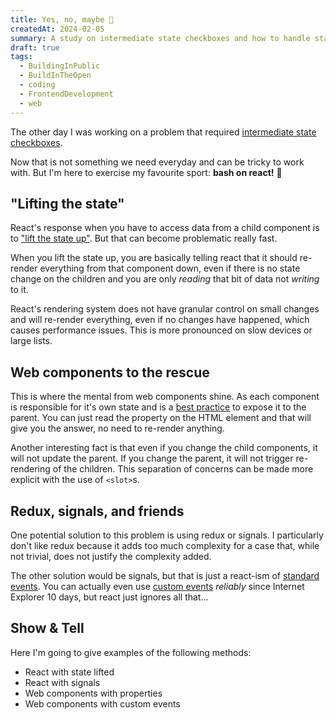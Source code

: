 ```yaml
---
title: Yes, no, maybe 🎱
createdAt: 2024-02-05
summary: A study on intermediate state checkboxes and how to handle state in react.
draft: true
tags:
  - BuildingInPublic
  - BuildInTheOpen
  - coding
  - FrontendDevelopment
  - web
---
```

The other day I was working on a problem that required [intermediate state checkboxes](https://developer.mozilla.org/en-US/docs/Web/CSS/:indeterminate).

Now that is not something we need everyday and can be tricky to work with. But I'm here to exercise my favourite sport: **bash on react!** 🏏

## "Lifting the state"

React's response when you have to access data from a child component is to ["lift the state up"](https://react.dev/learn/sharing-State-between-components). But that can become problematic really fast.

When you lift the state up, you are basically telling react that it should re-render everything from that component down, even if there is no state change on the children and you are only _reading_ that bit of data not _writing_ to it.

React's rendering system does not have granular control on small changes and will re-render everything, even if no changes have happened, which causes performance issues. This is more pronounced on slow devices or large lists.

## Web components to the rescue

This is where the mental from web components shine. As each component is responsible for it's own state and is a [best practice](https://web.dev/articles/custom-elements-best-practices#aim-to-keep-primitive-data-attributes-and-properties-in-sync,-reflecting-from-property-to-attribute,-and-vice-versa) to expose it to the parent. You can just read the property on the HTML element and that will give you the answer, no need to re-render anything.

Another interesting fact is that even if you change the child components, it will not update the parent. If you change the parent, it will not trigger re-rendering of the children. This separation of concerns can be made more explicit with the use of `<slot>`s.

## Redux, signals, and friends

One potential solution to this problem is using redux or signals. I particularly don't like redux because it adds too much complexity for a case that, while not trivial, does not justify the complexity added.

The other solution would be signals, but that is just a react-ism of [standard events](https://developer.mozilla.org/en-US/docs/Web/API/Event). You can actually even use [custom events](https://developer.mozilla.org/en-US/docs/Web/API/CustomEvent/CustomEvent) _reliably_ since Internet Explorer 10 days, but react just ignores all that...

## Show & Tell

Here I'm going to give examples of the following methods:
- React with state lifted
- React with signals
- Web components with properties
- Web components with custom events
